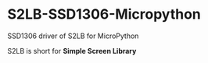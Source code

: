 # S2LB-SSD1306-Micropython
SSD1306 driver of S2LB for MicroPython

S2LB is short for **Simple Screen Library**

